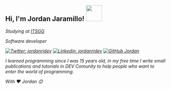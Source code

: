 <h2 style="margin-right:10px;">Hi, I'm Jordan Jaramillo! <img src="https://media.giphy.com/media/Wj7lNjMNDxSmc/source.gif" width="50" > </h2>

<p><em>Studying at <a href="https://itsgg.edu.ec/">ITSGG</a></em></p>
<p><em>Software developer</p>

[![Twitter: jordanrjdev](https://img.shields.io/twitter/follow/jordanrjdev?style=social)](https://twitter.com/jordanrjdev)
[![Linkedin: jordanrjdev](https://img.shields.io/badge/-jordanrjdev-blue?style=flat-square&logo=Linkedin&logoColor=white&link=https://www.linkedin.com/in/jordanrjdev/)](https://www.linkedin.com/in/jordanrjdev/)
[![GitHub Jordan](https://img.shields.io/github/followers/jordanrjdev?label=follow&style=social)](https://github.com/jordanrjdev)

I learned programming since I was 15 years old, in my free time I write small publications and tutorials in DEV Comunity to help people who want to enter the world of programming.

With ❤️ Jordan 😊
